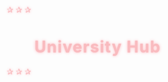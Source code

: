 <html>

<head>
  <style>
    @import url('https://fonts.googleapis.com/css2?family=Chopin+Script&display=swap');

    body {
      margin: 0;
      display: flex;
      justify-content: center;
      align-items: center;
      height: 100vh;
      background: white;
    }

    h1 {
      font-family: "Chopin Script", cursive;
      font-size: 3em;
      color: #F9BBBF;
      /* Flat pink shade */
      text-align: center;
      text-shadow:
        0 0 2px #F9BBBF,
        0 0 6px #ffccd0,
        0 0 12px #ffdde0;
      /* Digital glow effect */
      letter-spacing: 2px;
    }

    .decor {
      font-size: 1.5em;
      color: #F9BBBF;
      margin: 0 12px;
      text-shadow:
        0 0 2px #F9BBBF,
        0 0 6px #ffccd0,
        0 0 12px #ffdde0;
    }
  </style>
</head>

<body>
  <span class="decor">✰ ✰ ✰</span>
  <h1>University Hub</h1>
  <span class="decor">✰ ✰ ✰</span>
</body>

</html>

